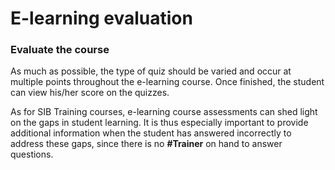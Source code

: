 # E-learning evaluation


 

### Evaluate the course 


As much as possible, the type of quiz should be varied and occur at multiple points throughout the e-learning course. Once finished, the student can view his/her score on the quizzes. 

As for SIB Training courses, e-learning course assessments can shed light on the gaps in student learning. It is thus especially important to provide additional information when the student has answered incorrectly to address these gaps, since there is no **#Trainer** on hand to answer questions. 

